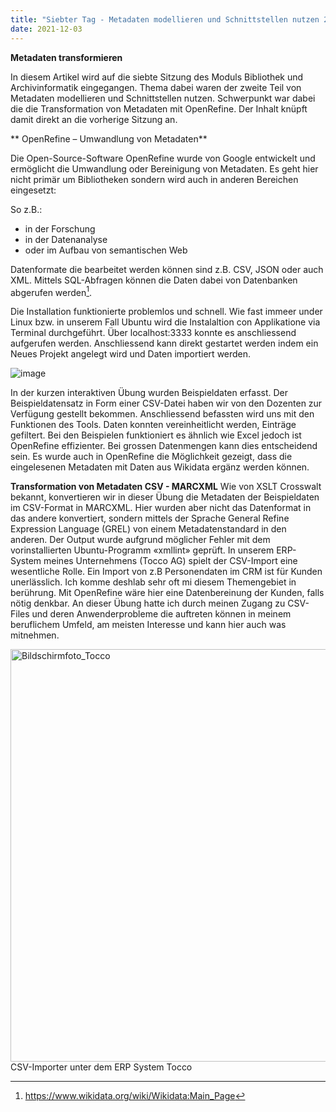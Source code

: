 ```yaml
---
title: "Siebter Tag - Metadaten modellieren und Schnittstellen nutzen 2/2"
date: 2021-12-03
---
```


**Metadaten transformieren**

In diesem Artikel wird auf die siebte Sitzung des Moduls Bibliothek und Archivinformatik eingegangen. Thema dabei waren der zweite Teil von Metadaten modellieren und Schnittstellen nutzen. Schwerpunkt war dabei die die Transformation von Metadaten mit OpenRefine. Der Inhalt knüpft damit direkt an die vorherige Sitzung an. 

** OpenRefine – Umwandlung von Metadaten**

Die Open-Source-Software OpenRefine wurde von Google entwickelt und ermöglicht die Umwandlung oder Bereinigung von Metadaten. Es geht hier nicht primär um Bibliotheken sondern wird auch in anderen Bereichen eingesetzt:

So z.B.:

- in der Forschung
- in der Datenanalyse
- oder im Aufbau von semantischen Web

Datenformate die bearbeitet werden können sind z.B. CSV, JSON oder auch XML. Mittels SQL-Abfragen können die Daten dabei von Datenbanken abgerufen werden[^1]. 

Die Installation funktionierte problemlos und schnell. Wie fast immeer under Linux bzw. in unserem Fall Ubuntu wird die Instalaltion con Applikatione via Terminal durchgeführt. Über localhost:3333 konnte es anschliessend aufgerufen werden. Anschliessend kann direkt gestartet werden indem ein Neues Projekt angelegt wird und Daten importiert werden. 

![image](https://user-images.githubusercontent.com/71718724/150866666-ccf9007e-906b-495a-bdef-a8feea88950d.png)

In der kurzen interaktiven Übung wurden Beispieldaten erfasst. Der Beispieldatensatz in Form einer CSV-Datei haben wir von den Dozenten zur Verfügung gestellt bekommen. Anschliessend befassten wird uns mit den Funktionen des Tools. Daten konnten vereinheitlicht werden, Einträge gefiltert. Bei den Beispielen funktioniert es ähnlich wie Excel jedoch ist OpenRefine effizienter. Bei grossen Datenmengen kann dies entscheidend sein. Es wurde auch in OpenRefine die Möglichkeit gezeigt, dass die eingelesenen Metadaten mit Daten aus Wikidata ergänz werden können. 


**Transformation von Metadaten CSV - MARCXML**
Wie von XSLT Crosswalt bekannt, konvertieren wir in dieser Übung die Metadaten der Beispieldaten im CSV-Format in MARCXML. Hier wurden aber nicht das Datenformat in das andere konvertiert, sondern mittels der Sprache General Refine Expression Language (GREL) von einem Metadatenstandard in den anderen. Der Output wurde aufgrund möglicher Fehler mit dem vorinstallierten Ubuntu-Programm «xmllint» geprüft. In unserem ERP-System meines Unternehmens (Tocco AG) spielt der CSV-Import eine wesentliche Rolle. Ein Import von z.B Personendaten im CRM ist für Kunden unerlässlich. Ich komme deshlab sehr oft mi diesem Themengebiet in berührung. Mit OpenRefine wäre hier eine Datenbereinung der Kunden, falls nötig denkbar. An dieser Übung hatte ich durch meinen Zugang zu CSV-Files  und deren Anwenderprobleme die auftreten können in meinem beruflichem Umfeld, am meisten Interesse und kann hier auch was mitnehmen. 

<img width="660" alt="Bildschirmfoto_Tocco" src="https://user-images.githubusercontent.com/71718724/150869727-57f86557-58ea-4e5e-b34f-fc070d82e6c9.png">
CSV-Importer unter dem ERP System Tocco


[^1]: https://www.wikidata.org/wiki/Wikidata:Main_Page
